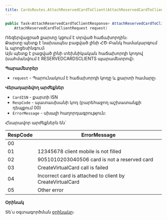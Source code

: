 ```yaml
---
title: CardsRoutes.AttachReservedCardToClient(AttachReservedCardToClientRequest) մեթոդ
---
```


```c#
public Task<AttachReservedCardToClientResponse> AttachReservedCardToClient(
    AttachReservedCardToClientRequest request)
```

Ռեզերվացրած քարտը կցում է տրված հաճախորդին։  
Քարտը պետք է նախապես բացված լինի ՀԾ-Բանկ համակարգում և պրոցեսինգում։  
Այն պետք է բացված լինի տեխնիկական հաճախորդի կոդով (սահմանվում է RESERVEDCARDSCLIENTS պարամետրով)։

**Պարամետրեր**

* `request` - Պարունակում է հաճախորդի կոդը և քարտի համարը։

**Վերադարձվող արժեքներ**

* `CardISN` - քարտի ISN
* `RespCode` - պատասխանի կոդ (բարեհաջող աշխատանքի դեպքում 00)
* `ErrorMessage` - սխալի հաղորդագրություն:  

Հնարավոր արժեքներն են`

| RespCode | ErrorMessage |
| -- | -- |
| 00 | |
| 01 | 12345678 client mobile is not filled |
| 02 | 9051010203040506 card is not a reserved card |
| 03 | CreateVirtualCard call is failed |
| 04 | Incorrect card is attached to client by CreateVirtualCard |
| 05 | Other error |

**Օրինակ**

Տե՛ս օգտագործման [օրինակը](../../../../web_api_client/bank/examples/CardsRoutes.md#օրինակ-1)։

